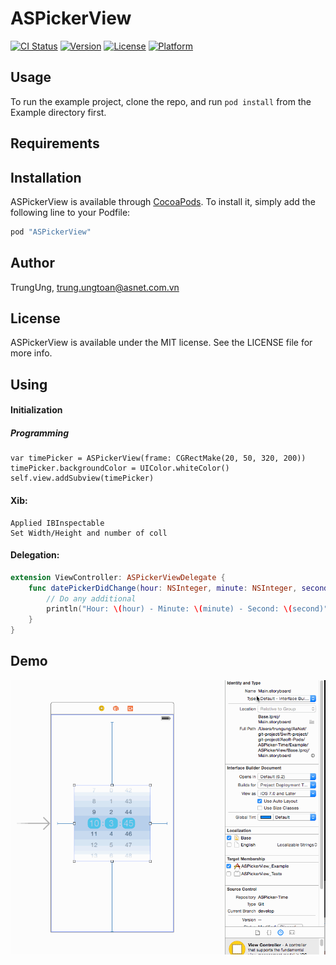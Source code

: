 # ASPickerView

[![CI Status](http://img.shields.io/travis/TrungUng/ASPickerView.svg?style=flat)](https://travis-ci.org/TrungUng/ASPickerView)
[![Version](https://img.shields.io/cocoapods/v/ASPickerView.svg?style=flat)](http://cocoapods.org/pods/ASPickerView)
[![License](https://img.shields.io/cocoapods/l/ASPickerView.svg?style=flat)](http://cocoapods.org/pods/ASPickerView)
[![Platform](https://img.shields.io/cocoapods/p/ASPickerView.svg?style=flat)](http://cocoapods.org/pods/ASPickerView)

## Usage

To run the example project, clone the repo, and run `pod install` from the Example directory first.

## Requirements

## Installation

ASPickerView is available through [CocoaPods](http://cocoapods.org). To install
it, simply add the following line to your Podfile:

```ruby
pod "ASPickerView"
```

## Author

TrungUng, trung.ungtoan@asnet.com.vn

## License

ASPickerView is available under the MIT license. See the LICENSE file for more info.

## Using
#### Initialization
#####	Programming

	var timePicker = ASPickerView(frame: CGRectMake(20, 50, 320, 200))
    timePicker.backgroundColor = UIColor.whiteColor()
    self.view.addSubview(timePicker)

####	Xib: 

	Applied IBInspectable
	Set Width/Height and number of coll

	
####	Delegation:

```swift
extension ViewController: ASPickerViewDelegate {
	func datePickerDidChange(hour: NSInteger, minute: NSInteger, second: NSInteger) {
		// Do any additional
		println("Hour: \(hour) - Minute: \(minute) - Second: \(second)")
	}
}
```

## Demo

![alt text](https://github.com/trungung/ASPickerView/blob/develop/demo.gif)
